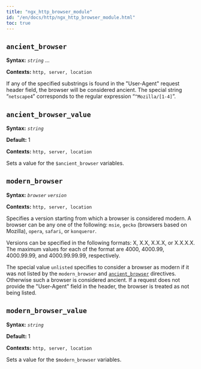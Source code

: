 ```yaml
---
title: "ngx_http_browser_module"
id: "/en/docs/http/ngx_http_browser_module.html"
toc: true
---
```


## `ancient_browser`

**Syntax:** *`string`* ...

**Contexts:** `http, server, location`

If any of the specified substrings is found in the "User-Agent"
request header field, the browser will be considered ancient.
The special string “`netscape4`” corresponds to the
regular expression “`^Mozilla/[1-4]`”.

## `ancient_browser_value`

**Syntax:** *`string`*

**Default:** 1

**Contexts:** `http, server, location`

Sets a value for the `$ancient_browser` variables.

## `modern_browser`

**Syntax:** *`browser`* *`version`*

**Contexts:** `http, server, location`

Specifies a version starting from which a browser is considered modern.
A browser can be any one of the following: `msie`,
`gecko` (browsers based on Mozilla),
`opera`, `safari`,
or `konqueror`.

Versions can be specified in the following formats: X, X.X, X.X.X, or X.X.X.X.
The maximum values for each of the format are
4000, 4000.99, 4000.99.99, and 4000.99.99.99, respectively.

The special value `unlisted` specifies to consider
a browser as modern if it was not listed by the
`modern_browser` and [`ancient_browser`](https://nginx.org/en/docs/http/ngx_http_browser_module.html#ancient_browser)
directives.
Otherwise such a browser is considered ancient.
If a request does not provide the "User-Agent" field
in the header, the browser is treated as not being listed.

## `modern_browser_value`

**Syntax:** *`string`*

**Default:** 1

**Contexts:** `http, server, location`

Sets a value for the `$modern_browser` variables.

